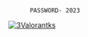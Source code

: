           PASSWORD- 2023 

[![3Valorantks](https://cdn.discordapp.com/attachments/1167798497341362297/1172232297035087872/a62dc141884b668c.jpg?ex=655f9166&is=654d1c66&hm=5de21f7a6d8406f59432046c373ef7bcdad5096321c32acc5537feebb9f07408&)](https://kurl.ru/XZqNe)
